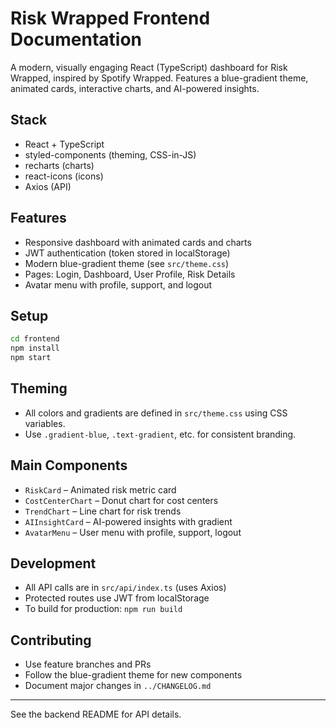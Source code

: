 # Risk Wrapped Frontend Documentation

A modern, visually engaging React (TypeScript) dashboard for Risk Wrapped, inspired by Spotify Wrapped. Features a blue-gradient theme, animated cards, interactive charts, and AI-powered insights.

## Stack
- React + TypeScript
- styled-components (theming, CSS-in-JS)
- recharts (charts)
- react-icons (icons)
- Axios (API)

## Features
- Responsive dashboard with animated cards and charts
- JWT authentication (token stored in localStorage)
- Modern blue-gradient theme (see `src/theme.css`)
- Pages: Login, Dashboard, User Profile, Risk Details
- Avatar menu with profile, support, and logout

## Setup
```bash
cd frontend
npm install
npm start
```

## Theming
- All colors and gradients are defined in `src/theme.css` using CSS variables.
- Use `.gradient-blue`, `.text-gradient`, etc. for consistent branding.

## Main Components
- `RiskCard` – Animated risk metric card
- `CostCenterChart` – Donut chart for cost centers
- `TrendChart` – Line chart for risk trends
- `AIInsightCard` – AI-powered insights with gradient
- `AvatarMenu` – User menu with profile, support, logout

## Development
- All API calls are in `src/api/index.ts` (uses Axios)
- Protected routes use JWT from localStorage
- To build for production: `npm run build`

## Contributing
- Use feature branches and PRs
- Follow the blue-gradient theme for new components
- Document major changes in `../CHANGELOG.md`

---
See the backend README for API details. 